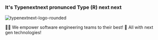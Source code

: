 ### It's Typenextnext pronunced Type (R) next next

![typenextnext-logo-rounded](https://github.com/user-attachments/assets/11da431f-ee31-4a85-ad27-1254c2a8bf2d)

🙋‍♀️ We empower software engineering teams to their best! 🧙 All with next gen technologies!
